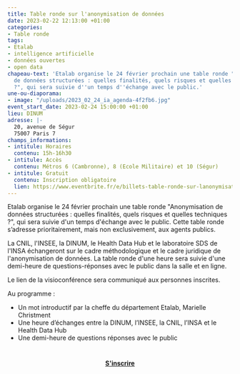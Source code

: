 ```yaml
---
title: Table ronde sur l'anonymisation de données
date: 2023-02-22 12:13:00 +01:00
categories:
- Table ronde
tags:
- Etalab
- intelligence artificielle
- données ouvertes
- open data
chapeau-text: 'Etalab organise le 24 février prochain une table ronde "Anonymisation
  de données structurées : quelles finalités, quels risques et quelles techniques
  ?", qui sera suivie d''un temps d''échange avec le public.'
une-ou-diaporama:
- image: "/uploads/2023_02_24_ia_agenda-4f2fb6.jpg"
event_start_date: 2023-02-24 15:00:00 +01:00
lieu: DINUM
adresse: |-
  20, avenue de Ségur
  75007 Paris 7
champs_informations:
- intitule: Horaires
  contenu: 15h-16h30
- intitule: Accès
  contenu: Métros 6 (Cambronne), 8 (Ecole Militaire) et 10 (Ségur)
- intitule: Gratuit
  contenu: Inscription obligatoire
  lien: https://www.eventbrite.fr/e/billets-table-ronde-sur-lanonymisation-de-donnees-557722291387
---
```


Etalab organise le 24 février prochain une table ronde "Anonymisation de données structurées : quelles finalités, quels risques et quelles techniques ?", qui sera suivie d'un temps d'échange avec le public. Cette table ronde s’adresse prioritairement, mais non exclusivement, aux agents publics.

La CNIL, l'INSEE, la DINUM, le Health Data Hub et le laboratoire SDS de l'INSA échangeront sur le cadre méthodologique et le cadre juridique de l'anonymisation de données. La table ronde d'une heure sera suivie d'une demi-heure de questions-réponses avec le public dans la salle et en ligne.

Le lien de la visioconférence sera communiqué aux personnes inscrites.


Au programme :
* Un mot introductif par la cheffe du département Etalab, Marielle Christment
* Une heure d’échanges entre la DINUM, l’INSEE, la CNIL, l’INSA et le Health Data Hub
* Une demi-heure de questions réponses avec le public


<div align="center" style="margin-bottom: 15px; margin-top: 40px"><a href="https://www.eventbrite.fr/e/billets-table-ronde-sur-lanonymisation-de-donnees-557722291387" class="button" title="S'inscrire - Lien externe"><b>S'inscrire</b></a></div>